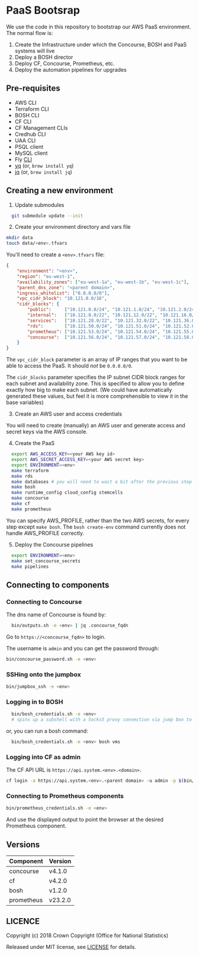 # PaaS Bootsrap

We use the code in this repository to bootstrap our AWS PaaS environment. The normal flow is:

1. Create the Infrastructure under which the Concourse, BOSH and PaaS systems will live
2. Deploy a BOSH director
3. Deploy CF, Concourse, Prometheus, etc.
4. Deploy the automation pipelines for upgrades

## Pre-requisites

- AWS CLI
- Terraform CLI
- BOSH CLI
- CF CLI
- CF Management CLIs
- Credhub CLI
- UAA CLI
- PSQL client
- MySQL client
- Fly [CLI](https://concourse-ci.org/download.html)
- [yq](https://github.com/mikefarah/yq) (or, `brew install yq`)
- [jq](https://stedolan.github.io/jq/) (or, `brew install jq`)

## Creating a new environment

1. Update submodules

```sh
  git submodule update --init
```

2. Create your environment directory and vars file

```sh
mkdir data
touch data/<env>.tfvars
```

You'll need to create a `<env>.tfvars` file:

```json
{
    "environment": "<env>",
    "region": "eu-west-1",
    "availability_zones": ["eu-west-1a", "eu-west-1b", "eu-west-1c"],
    "parent_dns_zone": "<parent domain>",
    "ingress_whitelist": ["0.0.0.0/0"],
    "vpc_cidr_block": "10.121.0.0/16",
    "cidr_blocks": {
        "public":     ["10.121.0.0/24", "10.121.1.0/24", "10.121.2.0/24"],
        "internal":   ["10.121.8.0/22", "10.121.12.0/22", "10.121.16.0/22"],
        "services":   ["10.121.28.0/22", "10.121.32.0/22", "10.121.36.0/22"],
        "rds":        ["10.121.50.0/24", "10.121.51.0/24", "10.121.52.0/24"],
        "prometheus": ["10.121.53.0/24", "10.121.54.0/24", "10.121.55.0/24"],
        "concourse":  ["10.121.56.0/24", "10.121.57.0/24", "10.121.58.0/24"]
    }
}
```

The `vpc_cidr_block` parameter is an array of IP ranges that you want to be able to access
the PaaS. It should *not* be `0.0.0.0/0`.

The `cidr_blocks` parameter specifies the IP subnet CIDR block ranges for each subnet and availability zone.
This is specified to allow you to define exactly how big to make each subnet. (We could have automatically
generated these values, but feel it is more comprehensible to view it in the base variables)

3. Create an AWS user and access credentials

You will need to create (manually) an AWS user and generate access and secret keys via the AWS console.

4. Create the PaaS

```sh
  export AWS_ACCESS_KEY=<your AWS key id>
  export AWS_SECRET_ACCESS_KEY=<your AWS secret key>
  export ENVIRONMENT=<env>
  make terraform
  make rds
  make databases # you will need to wait a bit after the previous step to give RDS time to initialise
  make bosh
  make runtime_config cloud_config stemcells
  make concourse
  make cf
  make prometheus
```

You can specify AWS_PROFILE, rather than the two AWS secrets, for every step except `make bosh`.
The `bosh create-env` command currently does not handle AWS_PROFILE correctly.

5. Deploy the Concourse pipelines

```sh
  export ENVIRONMENT=<env>
  make set_concourse_secrets
  make pipelines
```

## Connecting to components

### Connecting to Concourse

The dns name of Concourse is found by:

```sh
  bin/outputs.sh -e <env> | jq .concourse_fqdn
```

Go to `https://<concourse_fqdn>` to login.

The username is `admin` and you can get the password through:

```sh
bin/concourse_password.sh -e <env>
```


### SSHing onto the jumpbox

```sh
bin/jumpbox_ssh -e <env>
```

### Logging in to BOSH

```sh
  bin/bosh_credentials.sh -e <env>
  # spins up a subshell with a Socks5 proxy connection via jump box to BOSH
```

or, you can run a bosh command:

```sh
  bin/bosh_credentials.sh -e <env> bosh vms
```

### Logging into CF as admin

The CF API URL is `https://api.system.<env>.<domain>`.

```sh
cf login -a https://api.system.<env>.<parent domain> -u admin -p $(bin/cf_password.sh -e <env>)
```

### Connecting to Prometheus components

```sh
bin/prometheus_credentials.sh -e <env>
```

And use the displayed output to point the browser at the desired Prometheus component.

## Versions

| Component   | Version |
| ----------- | ------- |
| concourse   | v4.1.0  |
| cf          | v4.2.0  |
| bosh        | v1.2.0  |
| prometheus  | v23.2.0 |

## LICENCE

Copyright (c) 2018 Crown Copyright (Office for National Statistics)

Released under MIT license, see [LICENSE](LICENSE) for details.
